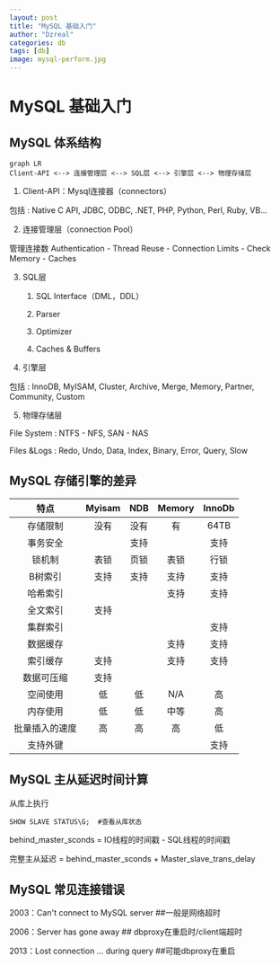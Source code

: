 ```yaml
---
layout: post
title: "MySQL 基础入门"
author: "Dzreal"
categories: db
tags: [db]
image: mysql-perform.jpg
---
```

# MySQL 基础入门

## MySQL 体系结构

```
graph LR
Client-API <--> 连接管理层 <--> SQL层 <--> 引擎层 <--> 物理存储层
```

1. Client-API：Mysql连接器（connectors）  

包括 : Native C API, JDBC, ODBC, .NET, PHP, Python, Perl, Ruby, VB...

2. 连接管理层（connection Pool）  

管理连接数
Authentication - Thread Reuse - Connection Limits - Check Memory - Caches

3. SQL层  

    1. SQL Interface（DML，DDL）  

    2. Parser  

    3. Optimizer  

    4. Caches & Buffers

4. 引擎层

包括 : InnoDB, MyISAM, Cluster, Archive, Merge, Memory, Partner, Community, Custom

5. 物理存储层

File System : NTFS - NFS, SAN - NAS

Files &Logs : Redo, Undo, Data, Index, Binary, Error, Query, Slow 


## MySQL 存储引擎的差异

特点 | Myisam | NDB | Memory |InnoDb
:-:  | :-: | :-: | :-: | :-:
存储限制 | 没有 | 没有 | 有 | 64TB 
事务安全 |      | 支持 |     | 支持
锁机制   | 表锁 | 页锁 | 表锁 | 行锁
B树索引  | 支持 | 支持 | 支持 | 支持
哈希索引 |      |      | 支持 | 支持
全文索引 | 支持 |      |      | 
集群索引 |      |      |      | 支持
数据缓存 |      |      | 支持 | 支持
索引缓存 | 支持 |      | 支持 | 支持
数据可压缩 | 支持 |    |      |     
空间使用 |  低  |  低  |  N/A | 高    
内存使用 |  低  |  低  |  中等 | 高    
批量插入的速度 | 高  | 高  | 高  | 低 
支持外键 |      |      |      | 支持    


## MySQL 主从延迟时间计算

从库上执行
```
SHOW SLAVE STATUS\G;  #查看从库状态
```

behind_master_sconds = IO线程的时间戳 - SQL线程的时间戳

完整主从延迟 = behind_master_sconds + Master_slave_trans_delay

## MySQL 常见连接错误  

2003：Can't connect to MySQL server ##一般是网络超时  

2006：Server has gone away ## dbproxy在重启时/client端超时  

2013：Lost connection … during query ##可能dbproxy在重启

